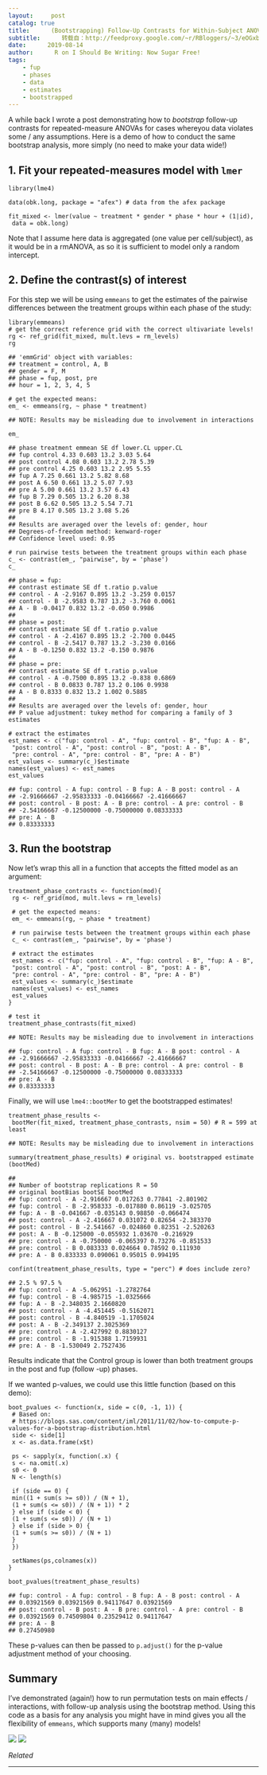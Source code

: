 ```yaml
---
layout:     post
catalog: true
title:      (Bootstrapping) Follow-Up Contrasts for Within-Subject ANOVAs (part 2)
subtitle:      转载自：http://feedproxy.google.com/~r/RBloggers/~3/eOGxbAHxx0Q/
date:      2019-08-14
author:      R on I Should Be Writing: Now Sugar Free!
tags:
    - fup
    - phases
    - data
    - estimates
    - bootstrapped
---
```







A while back I wrote a post demonstrating how to *bootstrap* follow-up contrasts for repeated-measure ANOVAs for cases whereyou data violates some / any assumptions. Here is a demo of how to conduct the same bootstrap analysis, more simply (no need to make your data wide!)

## 1. Fit your repeated-measures model with `lmer`

```
library(lme4)

data(obk.long, package = "afex") # data from the afex package

fit_mixed <- lmer(value ~ treatment * gender * phase * hour + (1|id),
 data = obk.long)
```

Note that I assume here data is aggregated (one value per cell/subject), as it would be in a rmANOVA, as so it is sufficient to model only a random intercept.

## 2. Define the contrast(s) of interest

For this step we will be using `emmeans` to get the estimates of the pairwise differences between the treatment groups within each phase of the study:

```
library(emmeans)
# get the correct reference grid with the correct ultivariate levels!
rg <- ref_grid(fit_mixed, mult.levs = rm_levels)
rg
```

```
## 'emmGrid' object with variables:
## treatment = control, A, B
## gender = F, M
## phase = fup, post, pre
## hour = 1, 2, 3, 4, 5
```

```
# get the expected means:
em_ <- emmeans(rg, ~ phase * treatment)
```

```
## NOTE: Results may be misleading due to involvement in interactions
```

```
em_
```

```
## phase treatment emmean SE df lower.CL upper.CL
## fup control 4.33 0.603 13.2 3.03 5.64
## post control 4.08 0.603 13.2 2.78 5.39
## pre control 4.25 0.603 13.2 2.95 5.55
## fup A 7.25 0.661 13.2 5.82 8.68
## post A 6.50 0.661 13.2 5.07 7.93
## pre A 5.00 0.661 13.2 3.57 6.43
## fup B 7.29 0.505 13.2 6.20 8.38
## post B 6.62 0.505 13.2 5.54 7.71
## pre B 4.17 0.505 13.2 3.08 5.26
## 
## Results are averaged over the levels of: gender, hour 
## Degrees-of-freedom method: kenward-roger 
## Confidence level used: 0.95
```

```
# run pairwise tests between the treatment groups within each phase
c_ <- contrast(em_, "pairwise", by = 'phase')
c_
```

```
## phase = fup:
## contrast estimate SE df t.ratio p.value
## control - A -2.9167 0.895 13.2 -3.259 0.0157 
## control - B -2.9583 0.787 13.2 -3.760 0.0061 
## A - B -0.0417 0.832 13.2 -0.050 0.9986 
## 
## phase = post:
## contrast estimate SE df t.ratio p.value
## control - A -2.4167 0.895 13.2 -2.700 0.0445 
## control - B -2.5417 0.787 13.2 -3.230 0.0166 
## A - B -0.1250 0.832 13.2 -0.150 0.9876 
## 
## phase = pre:
## contrast estimate SE df t.ratio p.value
## control - A -0.7500 0.895 13.2 -0.838 0.6869 
## control - B 0.0833 0.787 13.2 0.106 0.9938 
## A - B 0.8333 0.832 13.2 1.002 0.5885 
## 
## Results are averaged over the levels of: gender, hour 
## P value adjustment: tukey method for comparing a family of 3 estimates
```

```
# extract the estimates
est_names <- c("fup: control - A", "fup: control - B", "fup: A - B",
 "post: control - A", "post: control - B", "post: A - B",
 "pre: control - A", "pre: control - B", "pre: A - B")
est_values <- summary(c_)$estimate
names(est_values) <- est_names
est_values
```

```
## fup: control - A fup: control - B fup: A - B post: control - A 
## -2.91666667 -2.95833333 -0.04166667 -2.41666667 
## post: control - B post: A - B pre: control - A pre: control - B 
## -2.54166667 -0.12500000 -0.75000000 0.08333333 
## pre: A - B 
## 0.83333333
```

## 3. Run the bootstrap

Now let’s wrap this all in a function that accepts the fitted model as an argument:

```
treatment_phase_contrasts <- function(mod){
 rg <- ref_grid(mod, mult.levs = rm_levels)
 
 # get the expected means:
 em_ <- emmeans(rg, ~ phase * treatment)
 
 # run pairwise tests between the treatment groups within each phase
 c_ <- contrast(em_, "pairwise", by = 'phase')
 
 # extract the estimates
 est_names <- c("fup: control - A", "fup: control - B", "fup: A - B",
 "post: control - A", "post: control - B", "post: A - B",
 "pre: control - A", "pre: control - B", "pre: A - B")
 est_values <- summary(c_)$estimate
 names(est_values) <- est_names
 est_values
}

# test it
treatment_phase_contrasts(fit_mixed)
```

```
## NOTE: Results may be misleading due to involvement in interactions
```

```
## fup: control - A fup: control - B fup: A - B post: control - A 
## -2.91666667 -2.95833333 -0.04166667 -2.41666667 
## post: control - B post: A - B pre: control - A pre: control - B 
## -2.54166667 -0.12500000 -0.75000000 0.08333333 
## pre: A - B 
## 0.83333333
```

Finally, we will use `lme4::bootMer` to get the bootstrapped estimates!

```
treatment_phase_results <-
 bootMer(fit_mixed, treatment_phase_contrasts, nsim = 50) # R = 599 at least
```

```
## NOTE: Results may be misleading due to involvement in interactions
```

```
summary(treatment_phase_results) # original vs. bootstrapped estimate (bootMed)
```

```
## 
## Number of bootstrap replications R = 50 
## original bootBias bootSE bootMed
## fup: control - A -2.916667 0.017263 0.77841 -2.801902
## fup: control - B -2.958333 -0.017880 0.86119 -3.025705
## fup: A - B -0.041667 -0.035143 0.98850 -0.066474
## post: control - A -2.416667 0.031072 0.82654 -2.383370
## post: control - B -2.541667 -0.024860 0.82351 -2.520263
## post: A - B -0.125000 -0.055932 1.03670 -0.216929
## pre: control - A -0.750000 -0.065397 0.73276 -0.851533
## pre: control - B 0.083333 0.024664 0.78592 0.111930
## pre: A - B 0.833333 0.090061 0.95015 0.994195
```

```
confint(treatment_phase_results, type = "perc") # does include zero?
```

```
## 2.5 % 97.5 %
## fup: control - A -5.062951 -1.2782764
## fup: control - B -4.985715 -1.0325666
## fup: A - B -2.348035 2.1660820
## post: control - A -4.451445 -0.5162071
## post: control - B -4.840519 -1.1705024
## post: A - B -2.349137 2.3025369
## pre: control - A -2.427992 0.8830127
## pre: control - B -1.915388 1.7159931
## pre: A - B -1.530049 2.7527436
```

Results indicate that the Control group is lower than both treatment groups in the post and fup (follow -up) phases.

If we wanted p-values, we could use this little function (based on this demo):

```
boot_pvalues <- function(x, side = c(0, -1, 1)) {
 # Based on:
 # https://blogs.sas.com/content/iml/2011/11/02/how-to-compute-p-values-for-a-bootstrap-distribution.html
 side <- side[1]
 x <- as.data.frame(x$t)

 ps <- sapply(x, function(.x) {
 s <- na.omit(.x)
 s0 <- 0
 N <- length(s)

 if (side == 0) {
 min((1 + sum(s >= s0)) / (N + 1),
 (1 + sum(s <= s0)) / (N + 1)) * 2
 } else if (side < 0) {
 (1 + sum(s <= s0)) / (N + 1)
 } else if (side > 0) {
 (1 + sum(s >= s0)) / (N + 1)
 }
 })
 
 setNames(ps,colnames(x))
}

boot_pvalues(treatment_phase_results)
```

```
## fup: control - A fup: control - B fup: A - B post: control - A 
## 0.03921569 0.03921569 0.94117647 0.03921569 
## post: control - B post: A - B pre: control - A pre: control - B 
## 0.03921569 0.74509804 0.23529412 0.94117647 
## pre: A - B 
## 0.27450980
```

These p-values can then be passed to `p.adjust()` for the p-value adjustment method of your choosing.

## Summary

I’ve demonstrated (again!) how to run permutation tests on main effects / interactions, with follow-up analysis using the bootstrap method. Using this code as a basis for any analysis you might have in mind gives you all the flexibility of `emmeans`, which supports many (many) models!

![](https://i1.wp.com/shouldbewriting.netlify.com/img/boot.png?w=456&is-pending-load=1#038;ssl=1)
![](https://i1.wp.com/shouldbewriting.netlify.com/img/boot.png?w=456&ssl=1)




*Related*






---
